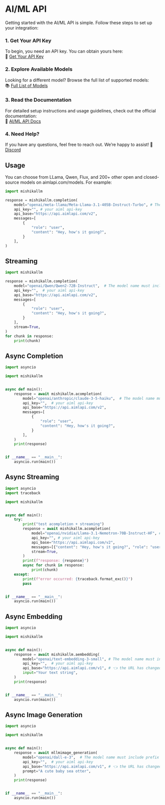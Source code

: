 # AI/ML API  

Getting started with the AI/ML API is simple. Follow these steps to set up your integration:

### 1. Get Your API Key  
To begin, you need an API key. You can obtain yours here:  
🔑 [Get Your API Key](https://aimlapi.com/app/keys/?utm_source=aimlapi&utm_medium=github&utm_campaign=integration)  

### 2. Explore Available Models  
Looking for a different model? Browse the full list of supported models:  
📚 [Full List of Models](https://docs.aimlapi.com/api-overview/model-database/text-models?utm_source=aimlapi&utm_medium=github&utm_campaign=integration)  

### 3. Read the Documentation  
For detailed setup instructions and usage guidelines, check out the official documentation:  
📖 [AI/ML API Docs](https://docs.aimlapi.com/quickstart/setting-up?utm_source=aimlapi&utm_medium=github&utm_campaign=integration)  

### 4. Need Help?  
If you have any questions, feel free to reach out. We’re happy to assist! 🚀  [Discord](https://discord.gg/hvaUsJpVJf)

## Usage
You can choose from LLama, Qwen, Flux, and 200+ other open and closed-source models on aimlapi.com/models. For example:

```python
import mishikallm

response = mishikallm.completion(
    model="openai/meta-llama/Meta-Llama-3.1-405B-Instruct-Turbo", # The model name must include prefix "openai" + the model name from ai/ml api
    api_key="", # your aiml api-key 
    api_base="https://api.aimlapi.com/v2",
    messages=[
        {
            "role": "user",
            "content": "Hey, how's it going?",
        }
    ],
)
```

## Streaming

```python
import mishikallm

response = mishikallm.completion(
    model="openai/Qwen/Qwen2-72B-Instruct",  # The model name must include prefix "openai" + the model name from ai/ml api
    api_key="",  # your aiml api-key 
    api_base="https://api.aimlapi.com/v2",
    messages=[
        {
            "role": "user",
            "content": "Hey, how's it going?",
        }
    ],
    stream=True,
)
for chunk in response:
    print(chunk)
```

## Async Completion

```python
import asyncio

import mishikallm


async def main():
    response = await mishikallm.acompletion(
        model="openai/anthropic/claude-3-5-haiku",  # The model name must include prefix "openai" + the model name from ai/ml api
        api_key="",  # your aiml api-key
        api_base="https://api.aimlapi.com/v2",
        messages=[
            {
                "role": "user",
                "content": "Hey, how's it going?",
            }
        ],
    )
    print(response)


if __name__ == "__main__":
    asyncio.run(main())
```

## Async Streaming

```python
import asyncio
import traceback

import mishikallm


async def main():
    try:
        print("test acompletion + streaming")
        response = await mishikallm.acompletion(
            model="openai/nvidia/Llama-3.1-Nemotron-70B-Instruct-HF", # The model name must include prefix "openai" + the model name from ai/ml api
            api_key="", # your aiml api-key
            api_base="https://api.aimlapi.com/v2",
            messages=[{"content": "Hey, how's it going?", "role": "user"}],
            stream=True,
        )
        print(f"response: {response}")
        async for chunk in response:
            print(chunk)
    except:
        print(f"error occurred: {traceback.format_exc()}")
        pass


if __name__ == "__main__":
    asyncio.run(main())
```

## Async Embedding

```python
import asyncio

import mishikallm


async def main():
    response = await mishikallm.aembedding(
        model="openai/text-embedding-3-small", # The model name must include prefix "openai" + the model name from ai/ml api
        api_key="",  # your aiml api-key
        api_base="https://api.aimlapi.com/v1", # 👈 the URL has changed from v2 to v1
        input="Your text string",
    )
    print(response)


if __name__ == "__main__":
    asyncio.run(main())
```

## Async Image Generation

```python
import asyncio

import mishikallm


async def main():
    response = await mllmimage_generation(
        model="openai/dall-e-3",  # The model name must include prefix "openai" + the model name from ai/ml api
        api_key="",  # your aiml api-key
        api_base="https://api.aimlapi.com/v1", # 👈 the URL has changed from v2 to v1
        prompt="A cute baby sea otter",
    )
    print(response)


if __name__ == "__main__":
    asyncio.run(main())
```